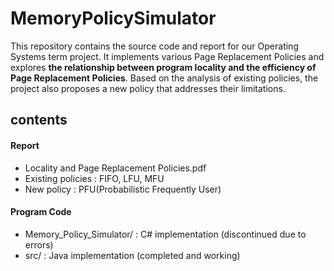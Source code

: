 # MemoryPolicySimulator
This repository contains the source code and report for our Operating Systems term project. It implements various Page Replacement Policies and explores **the relationship between program locality and the efficiency of Page Replacement Policies**. Based on the analysis of existing policies, the project also proposes a new policy that addresses their limitations.

## contents
#### Report
- Locality and Page Replacement Policies.pdf
- Existing policies : FIFO, LFU, MFU
- New policy : PFU(Probabilistic Frequently User)
#### Program Code
- Memory_Policy_Simulator/ : C# implementation (discontinued due to errors)
- src/ : Java implementation (completed and working)

